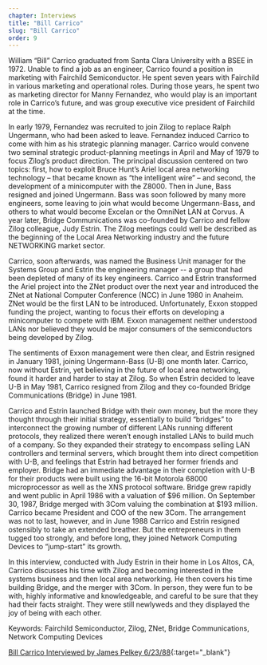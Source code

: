 ```yaml
---
chapter: Interviews
title: "Bill Carrico"
slug: "Bill Carrico"
order: 9
---
```


William “Bill” Carrico graduated from Santa Clara University with a BSEE in 1972. Unable to find a job as an engineer, Carrico found a position in marketing with Fairchild Semiconductor. He spent seven years with Fairchild in various marketing and operational roles. During those years, he spent two as marketing director for Manny Fernandez, who would play is an important role in Carrico’s future, and was group executive vice president of Fairchild at the time.

In early 1979, Fernandez was recruited to join Zilog to replace Ralph Ungermann, who had been asked to leave.  Fernandez induced Carrico to come with him as his strategic planning manager. Carrico would convene two seminal strategic product-planning meetings in April and May of 1979 to focus Zilog’s product direction. The principal discussion centered on two topics: first, how to exploit Bruce Hunt’s Ariel local area networking technology – that became known as “the intelligent wire” – and second, the development of a minicomputer with the Z8000. Then in June, Bass resigned and joined Ungermann.  Bass was soon followed by many more engineers, some leaving to join what would become Ungermann-Bass, and others to what would become Excelan or the OmniNet LAN at Corvus. A year later, Bridge Communications was co-founded by Carrico and fellow Zilog colleague, Judy Estrin.  The Zilog meetings could well be described as the beginning of the Local Area Networking industry and the future NETWORKING market sector.

Carrico, soon afterwards, was named the Business Unit manager for the Systems Group and Estrin the engineering manager -- a group that had been depleted of many of its key engineers. Carrico and Estrin transformed the Ariel project into the ZNet product over the next year and introduced the ZNet at National Computer Conference (NCC) in June 1980 in Anaheim. ZNet would be the first LAN to be introduced. Unfortunately, Exxon stopped funding the project, wanting to focus their efforts on developing a minicomputer to compete with IBM.  Exxon management neither understood LANs nor believed they would be major consumers of the semiconductors being developed by Zilog.

The sentiments of Exxon management were then clear, and Estrin resigned in January 1981, joining Ungermann-Bass (U-B) one month later. Carrico, now without Estrin, yet believing in the future of local area networking, found it harder and harder to stay at Zilog. So when Estrin decided to leave U-B in May 1981, Carrico resigned from Zilog and they co-founded Bridge Communications (Bridge) in June 1981.

Carrico and Estrin launched Bridge with their own money, but the more they thought through their initial strategy, essentially to build “bridges” to interconnect the growing number of different LANs running different protocols, they realized there weren’t enough installed LANs to build much of a company. So they expanded their strategy to encompass selling LAN controllers and terminal servers, which brought them into direct competition with U-B, and feelings that Estrin had betrayed her former friends and employer. Bridge had an immediate advantage in their completion with U-B for their products were built using the 16-bit Motorola 68000 microprocessor as well as the XNS protocol software. Bridge grew rapidly and went public in April 1986 with a valuation of $96 million. On September 30, 1987, Bridge merged with 3Com valuing the combination at $193 million. Carrico became President and COO of the new 3Com. The arrangement was not to last, however, and in June 1988 Carrico and Estrin resigned ostensibly to take an extended breather. But the entrepreneurs in them tugged too strongly, and before long, they joined Network Computing Devices to “jump-start” its growth.

In this interview, conducted with Judy Estrin in their home in Los Altos, CA, Carrico discusses his time with Zilog and becoming interested in the systems business and then local area networking.  He then covers his time building Bridge, and the merger with 3Com.  In person, they were fun to be with, highly informative and knowledgeable, and careful to be sure that they had their facts straight.  They were still newlyweds and they displayed the joy of being with each other.

Keywords: Fairchild Semiconductor, Zilog, ZNet, Bridge Communications, Network Computing Devices

[Bill Carrico Interviewed by James Pelkey 6/23/88](https://archive.computerhistory.org/resources/access/text/2018/03/102740285-05-01-acc.pdf){:target="_blank"}
